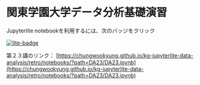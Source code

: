 # 関東学園大学データ分析基礎演習

Jupyterlite notebookを利用するには、次のバッジをクリック

[![lite-badge](https://jupyterlite.rtfd.io/en/latest/_static/badge.svg)](https://chungwookyung.github.io/kg-jupyterlite-data-analysis/)

第２３講のリンク：
[https://chungwookyung.github.io/kg-jupyterlite-data-analysis/retro/notebooks/?path=DA23/DA23.ipynb](https://chungwookyung.github.io/kg-jupyterlite-data-analysis/retro/notebooks/?path=DA23/DA23.ipynb)
